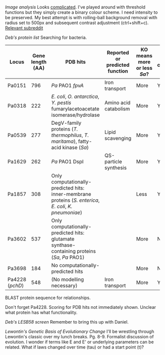 *Image analysis*
Looks [complicated](https://www.youtube.com/@CraigDaly/videos). I've played around with threshold functions but they simply create a binary colour scheme. I need intensity to be preserved.
My best attempt is with rolling-ball background removal with radius set to 500px and subsequent contrast adjustment (ctrl+shift+c).
[Relevant subreddit](https://www.reddit.com/r/ImageJ/comments/1gx7bil/comparing_fluorescent_photos_with_different/)

*Deb's protein list*
Searching for bacteria.

| Locus           | Gene length (AA) | PDB hits                                                                                                 | Reported or predicted function | KO means more or less *Sa*? | In collection | Other notes        |
| --------------- | ---------------- | -------------------------------------------------------------------------------------------------------- | ------------------------------ | --------------------------- | ------------- | ------------------ |
| Pa0151          | 796              | *Pa* PAO1 *fpvA*                                                                                         | Iron transport                 | More                        | Y             |                    |
| Pa0318          | 222              | *E. coli*, *O. antarctica*, *Y. pestis* fumarylacetoacetate isomerase/hydrolase                          | Amino acid catabolism          | More                        | Y             | Mg2+ ligand, dimer |
| Pa0539          | 277              | DegV-family proteins (*T. thermophilus*, *T. maritama*), fatty-acid kinase (*Sa*)                        | Lipid scavenging               | More                        | Y             |                    |
| Pa1629          | 262              | *Pa* PAO1 DspI                                                                                           | QS-particle synthesis          | More                        | Y             | Trimer             |
| Pa1857          | 308              | Only computationally-predicted hits: inner-membrane proteins (*S. enterica*, *E. coli*, *K. pneumoniae*) |                                | Less                        | Y             |                    |
| Pa3602          | 537              | Only computationally-predicted hits: glutamate synthase-containing proteins (*Sa*, *Pa* PAO1)            |                                | More                        | N             |                    |
| Pa3698          | 184              | No computationally-predicted hits                                                                        |                                | More                        | N             |                    |
| Pa4228 (*pchD*) | 548              | (No modelling necessary)                                                                                 | Iron transport                 | More                        | Y             |                    |


BLAST protein sequence for relationships.

Don't forget Pa4228.
Scoring for PDB hits not immediately shown. Unclear what protein has what functionality.

*Deb's LESB58 screen*
Remember to bring this up with Daniel.

*Lewontin's Genetic Basis of Evolutionary Change*
I'll be wrestling through Lewontin's classic over my lunch breaks.
Pg. 8-9. Formalist discussion of evolution. I wonder if terms like E and E' or underlying parameters can be related. What if laws changed over time (tau) or had a start point (t)?